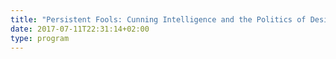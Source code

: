 ```yaml
---
title: "Persistent Fools: Cunning Intelligence and the Politics of Design "
date: 2017-07-11T22:31:14+02:00
type: program
---
```


